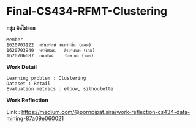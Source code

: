 # Final-CS434-RFMT-Clustering
**กลุ่ม คิดไม่ออก**
```
Member
1620703122	ศรันย์รักษ์	จันทร์กลิ่น (ออม)
1620703940	พรพิพัฒน์	สิรมานนท์ (เกม)
1620706687	กมลรัตน์	รักษาพล (จอย)
```
**Work Detail**
```
Learning problem : Clustering
Dataset : Retail
Evaluation metrics : elbow, silhoulette
```
**Work Reflection**

Link : https://medium.com/@pornpipat.sira/work-reflection-cs434-data-mining-87a09e060021

